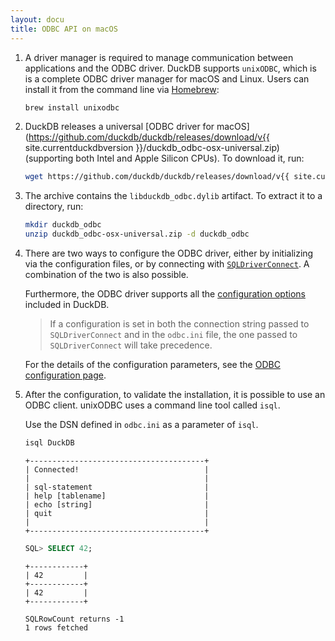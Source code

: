 ```yaml
---
layout: docu
title: ODBC API on macOS
---
```


1. A driver manager is required to manage communication between applications and the ODBC driver. DuckDB supports `unixODBC`, which is is a complete ODBC driver manager for macOS and Linux. Users can install it from the command line via [Homebrew](https://brew.sh/):

    ```bash
    brew install unixodbc
    ```

2. DuckDB releases a universal [ODBC driver for macOS](https://github.com/duckdb/duckdb/releases/download/v{{ site.currentduckdbversion }}/duckdb_odbc-osx-universal.zip) (supporting both Intel and Apple Silicon CPUs). To download it, run:

    ```bash
    wget https://github.com/duckdb/duckdb/releases/download/v{{ site.currentduckdbversion }}/duckdb_odbc-osx-universal.zip
    ```

3. The archive contains the `libduckdb_odbc.dylib` artifact. To extract it to a directory, run:

    ```bash
    mkdir duckdb_odbc
    unzip duckdb_odbc-osx-universal.zip -d duckdb_odbc
    ```

4. There are two ways to configure the ODBC driver, either by initializing via the configuration files, or by connecting with [`SQLDriverConnect`](https://learn.microsoft.com/en-us/sql/odbc/reference/syntax/sqldriverconnect-function?view=sql-server-ver16).
    A combination of the two is also possible.

    Furthermore, the ODBC driver supports all the [configuration options](../../configuration/overview) included in DuckDB.

    > If a configuration is set in both the connection string passed to `SQLDriverConnect` and in the `odbc.ini` file,
    > the one passed to `SQLDriverConnect` will take precedence.

    For the details of the configuration parameters, see the [ODBC configuration page](configuration).

5. After the configuration, to validate the installation, it is possible to use an ODBC client. unixODBC uses a command line tool called `isql`.

    Use the DSN defined in `odbc.ini` as a parameter of `isql`.

    ```bash
    isql DuckDB
    ```

    ```text
    +---------------------------------------+
    | Connected!                            |
    |                                       |
    | sql-statement                         |
    | help [tablename]                      |
    | echo [string]                         |
    | quit                                  |
    |                                       |
    +---------------------------------------+
    ```

    ```sql
    SQL> SELECT 42;
    ```

    ```text
    +------------+
    | 42         |
    +------------+
    | 42         |
    +------------+

    SQLRowCount returns -1
    1 rows fetched
    ```
